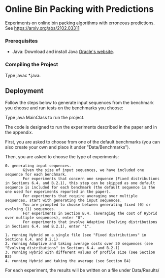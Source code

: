# Online Bin Packing with Predictions
Experiments on online bin packing algorithms with erroneous predictions. See https://arxiv.org/abs/2102.03311


### Prerequisites

- Java: Download and install Java [Oracle's website](https://www.oracle.com/java/technologies/javase-downloads.html).

### Compiling the Project

Type javac *.java.

## Deployment

Follow the steps below to generate input sequences from the benchmark you choose and run tests on the benchmarks you choose:

Type java MainClass to run the project.

The code is designed to run the experiments described in the paper and in the appendix. 

First, you are asked to choose from one of the default benchmarks (you can also create your own and place it under "Data/Benchmarks").

Then, you are asked to choose the type of experiments:


	0. generating input sequences. 
			Given the size of input sequences, we have included one sequence for each benchmark. 
			For experiments that concern one sequence (Fixed distributions in Sections 6.4. and B.2.1), this step can be skipped as one default sequence is included for each benchmark (the default sequence is the one used for experiments reported in the paper).  
			For experiments that require averaging over multiple sequences, start with generating the input sequences.
			You are prompted to choose between generating fixed (0) or evolving (1) sequences. 
			For experiments in Section B.4. (averaging the cost of Hybrid over multiple sequences), enter "0". 
			For experiments that involve Adaptive (Evolving distributions in Sections 6.4. and B.2.1), enter "1". 

	1. running Hybrid on a single file (see "Fixed distributions" in Sections 6.4. and B.2.1)
	2. running Adaptive and taking average costs over 20 sequences (see "Evolving distributions" in Sections 6.4. and B.2.1)
	3. running Hybrid with different values of profile size (see Section B3)
	4. running Hybrid and taking the average (see Section B4)

For each experiment, the results will be written on a file under Data/Results/
